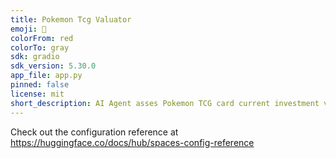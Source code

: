 ```yaml
---
title: Pokemon Tcg Valuator
emoji: 🚀
colorFrom: red
colorTo: gray
sdk: gradio
sdk_version: 5.30.0
app_file: app.py
pinned: false
license: mit
short_description: AI Agent asses Pokemon TCG card current investment value
---
```


Check out the configuration reference at https://huggingface.co/docs/hub/spaces-config-reference
